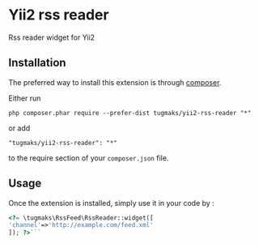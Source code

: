 Yii2 rss reader
===============
Rss reader widget for Yii2

Installation
------------

The preferred way to install this extension is through [composer](http://getcomposer.org/download/).

Either run

```
php composer.phar require --prefer-dist tugmaks/yii2-rss-reader "*"
```

or add

```
"tugmaks/yii2-rss-reader": "*"
```

to the require section of your `composer.json` file.


Usage
-----

Once the extension is installed, simply use it in your code by  :

```php
<?= \tugmaks\RssFeed\RssReader::widget([
'channel'=>'http://example.com/feed.xml'
]); ?>```